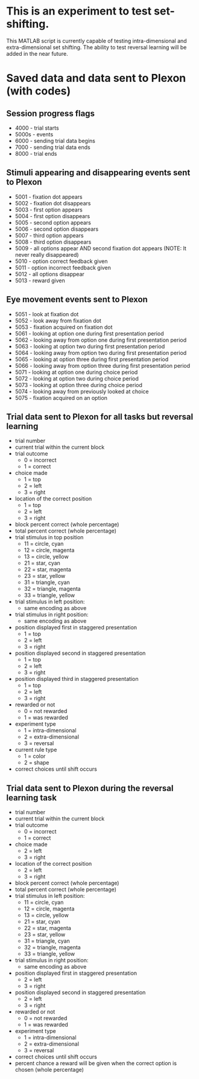 # This is an experiment to test set-shifting.
This MATLAB script is currently capable of testing intra-dimensional and extra-dimensional set shifting. The ability to test reversal learning will be added in the near future.

# Saved data and data sent to Plexon (with codes)

## Session progress flags

+ 4000 - trial starts
+ 5000s - events
+ 6000 - sending trial data begins
+ 7000 - sending trial data ends
+ 8000 - trial ends

## Stimuli appearing and disappearing events sent to Plexon

+ 5001 - fixation dot appears	
+ 5002 - fixation dot disappears
+ 5003 - first option appears
+ 5004 - first option disappears
+ 5005 - second option appears
+ 5006 - second option disappears
+ 5007 - third option appears	
+ 5008 - third option disappears
+ 5009 - all options appear AND second fixation dot appears (NOTE: It never really disappeared)
+ 5010 - option correct feedback given
+ 5011 - option incorrect feedback given
+ 5012 - all options disappear
+ 5013 - reward given

## Eye movement events sent to Plexon

+ 5051 - look at fixation dot	
+ 5052 - look away from fixation dot	
+ 5053 - fixation acquired on fixation dot
+ 5061 - looking at option one during first presentation period
+ 5062 - looking away from option one during first presentation period
+ 5063 - looking at option two during first presentation period
+ 5064 - looking away from option two during first presentation period
+ 5065 - looking at option three during first presentation period
+ 5066 - looking away from option three during first presentation period	
+ 5071 - looking at option one during choice period
+ 5072 - looking at option two during choice period
+ 5073 - looking at option three during choice period
+ 5074 - looking away from previously looked at choice
+ 5075 - fixation acquired on an option

## Trial data sent to Plexon for all tasks but reversal learning

+ trial number        
+ current trial within the current block     
+ trial outcome
	+ 0 = incorrect
	+ 1 = correct
+ choice made
	+ 1 = top
	+ 2 = left
	+ 3 = right
+ location of the correct position
	+ 1 = top
	+ 2 = left
	+ 3 = right
+ block percent correct (whole percentage)
+ total percent correct (whole percentage)
+ trial stimulus in top position
	+ 11 = circle, cyan
	+ 12 = circle, magenta
	+ 13 = circle, yellow
	+ 21 = star, cyan
	+ 22 = star, magenta
	+ 23 = star, yellow
	+ 31 = triangle, cyan
	+ 32 = triangle, magenta
	+ 33 = triangle, yellow
+ trial stimulus in left position:
	+ same encoding as above
+ trial stimulus in right position:
	+ same encoding as above
+ position displayed first in staggered presentation
	+ 1 = top
	+ 2 = left
	+ 3 = right
+ position displayed second in staggered presentation
	+ 1 = top
	+ 2 = left
	+ 3 = right
+ position displayed third in staggered presentation
	+ 1 = top
	+ 2 = left
	+ 3 = right
+ rewarded or not
	+ 0 = not rewarded
	+ 1 = was rewarded				
+ experiment type
	+ 1 = intra-dimensional
	+ 2 = extra-dimensional
	+ 3 = reversal
+ current rule type		
	+ 1 = color	
	+ 2 = shape	
+ correct choices until shift occurs

## Trial data sent to Plexon during the reversal learning task

+ trial number        
+ current trial within the current block     
+ trial outcome
	+ 0 = incorrect
	+ 1 = correct
+ choice made
	+ 2 = left
	+ 3 = right
+ location of the correct position
	+ 2 = left
	+ 3 = right
+ block percent correct (whole percentage)
+ total percent correct (whole percentage)
+ trial stimulus in left position:
    + 11 = circle, cyan
	+ 12 = circle, magenta
	+ 13 = circle, yellow
	+ 21 = star, cyan
	+ 22 = star, magenta
	+ 23 = star, yellow
	+ 31 = triangle, cyan
	+ 32 = triangle, magenta
	+ 33 = triangle, yellow
+ trial stimulus in right position:
	+ same encoding as above
+ position displayed first in staggered presentation
	+ 2 = left
	+ 3 = right
+ position displayed second in staggered presentation
	+ 2 = left
	+ 3 = right
+ rewarded or not
	+ 0 = not rewarded
	+ 1 = was rewarded				
+ experiment type
	+ 1 = intra-dimensional
	+ 2 = extra-dimensional
	+ 3 = reversal
+ correct choices until shift occurs
+ percent chance a reward will be given when the correct option is chosen (whole percentage)